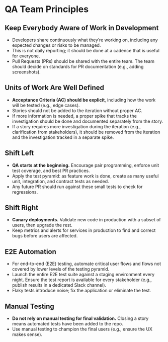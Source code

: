 # QA Team Principles

## Keep Everybody Aware of Work in Development

- Developers share continuously what they’re working on, including any expected changes or risks to be managed.
- This is not daily reporting; it should be done at a cadence that is useful for everyone.
- Pull Requests (PRs) should be shared with the entire team. The team should decide on standards for PR documentation (e.g., adding screenshots).

## Units of Work Are Well Defined

- **Acceptance Criteria (AC) should be explicit**, including how the work will be tested (e.g., edge cases).
- Stories should not be added to the iteration without proper AC.
- If more information is needed, a proper spike that tracks the investigation should be done and documented separately from the story.
- If a story requires more investigation during the iteration (e.g., clarification from stakeholders), it should be removed from the iteration and the investigation tracked in a separate spike.

## Shift Left

- **QA starts at the beginning.** Encourage pair programming, enforce unit test coverage, and best PR practices.
- Apply the test pyramid: as feature work is done, create as many useful unit, integration, and contract tests as needed.
- Any future PR should run against these small tests to check for regressions.

## Shift Right

- **Canary deployments.** Validate new code in production with a subset of users, then upgrade the rest.
- Keep metrics and alerts for services in production to find and correct bugs before users are affected.

## E2E Automation

- For end-to-end (E2E) testing, automate critical user flows and flows not covered by lower levels of the testing pyramid.
- Launch the entire E2E test suite against a staging environment every night. Ensure the test report is available for every stakeholder (e.g., publish results in a dedicated Slack channel).
- Flaky tests introduce noise; fix the application or eliminate the test.

## Manual Testing

- **Do not rely on manual testing for final validation.** Closing a story means automated tests have been added to the repo.
- Use manual testing to champion the final users (e.g., ensure the UX makes sense).
